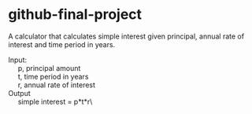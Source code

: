 # github-final-project

A calculator that calculates simple interest given principal, annual rate of interest and time period in years.

Input:\
&nbsp;&nbsp;&nbsp;&nbsp;&nbsp;p, principal amount\
&nbsp;&nbsp;&nbsp;&nbsp;&nbsp;t, time period in years\
&nbsp;&nbsp;&nbsp;&nbsp;&nbsp;r, annual rate of interest\
Output\
&nbsp;&nbsp;&nbsp;&nbsp;&nbsp;simple interest = p\*t\*r\
